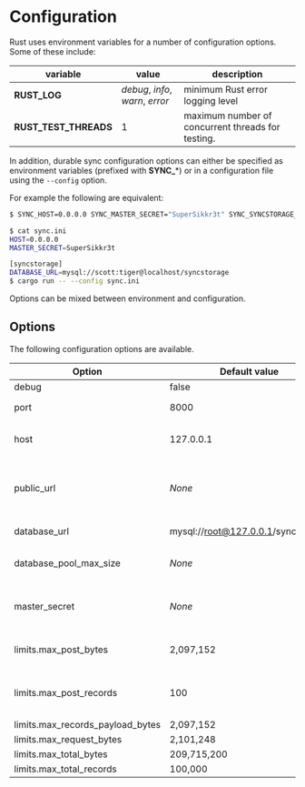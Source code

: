 # Configuration
Rust uses environment variables for a number of configuration options. Some of these include:

| variable | value | description |
| --- | --- | --- |
| **RUST_LOG** | *debug*, *info*, *warn*, *error* | minimum Rust error logging level |
| **RUST_TEST_THREADS** | 1  | maximum number of concurrent threads for testing. |

In addition, durable sync configuration options can either be specified as environment variables (prefixed with **SYNC_***) or in a configuration file using the `--config` option.

For example the following are equivalent:
```bash
$ SYNC_HOST=0.0.0.0 SYNC_MASTER_SECRET="SuperSikkr3t" SYNC_SYNCSTORAGE__DATABASE_URL=mysql://scott:tiger@localhost/syncstorage cargo run
```

```bash
$ cat sync.ini
HOST=0.0.0.0
MASTER_SECRET=SuperSikkr3t

[syncstorage]
DATABASE_URL=mysql://scott:tiger@localhost/syncstorage
$ cargo run -- --config sync.ini
```

Options can be mixed between environment and configuration.

## Options
The following configuration options are available.

| Option | Default value |Description |
| --- | --- | --- |
| debug | false | _unused_ |
| port | 8000 | connection port |
| host | 127.0.0.1 | host to listen for connections |
| public_url | _None_ | public url for performing request validation |
| database_url | mysql://root@127.0.0.1/syncstorage | database DSN |
| database_pool_max_size | _None_ | Max pool of database connections |
| master_secret| _None_ |  Sync master encryption secret |
| limits.max_post_bytes | 2,097,152‬ | Largest record post size | 
| limits.max_post_records | 100 | Largest number of records per post | 
| limits.max_records_payload_bytes | 2,097,152‬ | Largest ... | 
| limits.max_request_bytes | 2,101,248 | Largest ... |
| limits.max_total_bytes | 209,715,200 | Largest ... |
| limits.max_total_records | 100,000 | Largest ... |

